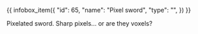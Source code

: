 {{ infobox_item({
	"id": 65,
	"name": "Pixel sword",
	"type": "",
}) }}

Pixelated sword. Sharp pixels... or are they voxels?